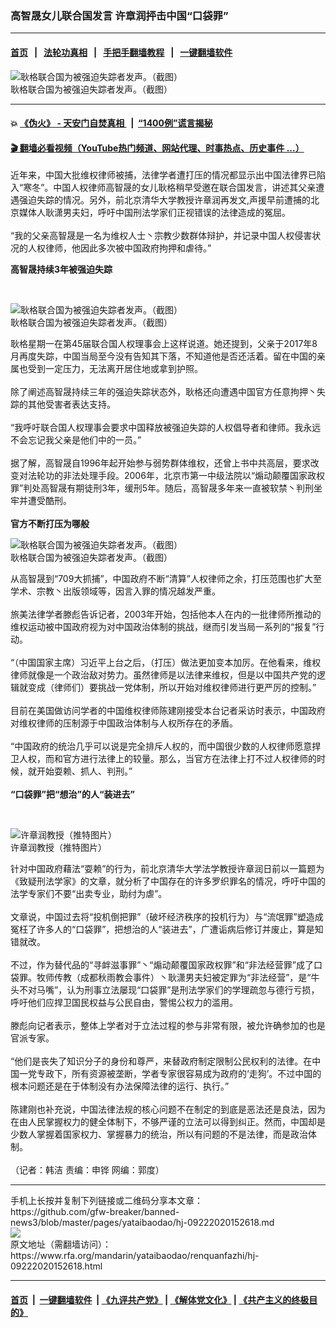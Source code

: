 ### 高智晟女儿联合国发言  许章润抨击中国“口袋罪”
------------------------

#### [首页](https://github.com/gfw-breaker/banned-news3/blob/master/README.md) &nbsp;&nbsp;|&nbsp;&nbsp; [法轮功真相](https://github.com/begood0513/basic/blob/master/README.md)  &nbsp;&nbsp;|&nbsp;&nbsp; [手把手翻墙教程](https://github.com/gfw-breaker/guides/wiki)  &nbsp;&nbsp;|&nbsp;&nbsp; [一键翻墙软件](https://github.com/gfw-breaker/nogfw/blob/master/README.md)  



<div id="headerimg">
 <img alt="耿格联合国为被强迫失踪者发声。（截图）" src="https://www.rfa.org/mandarin/yataibaodao/renquanfazhi/hj-09222020152618.html/EidPgodXsAEuIDf.jpg/@@images/d1389778-e708-42ea-b43a-9e25e77e0c06.jpeg" title="耿格联合国为被强迫失踪者发声。（截图）"/>
 <div id="headerimgcontents">
  <div id="headerimgcaption">
   <span>
    耿格联合国为被强迫失踪者发声。（截图）
   </span>
   <!-- zoomattribute -->
  </div>
  <!-- headerimgcaption -->
 </div>
 <!-- headerimagecontents -->
</div>

<hr/>


#### 💥 [《伪火》 - 天安门自焚真相 ](http://158.247.195.190:10000/videos/blog/weihuo.html)&nbsp; |&nbsp; [“1400例”谎言揭秘  ](http://158.247.195.190:10000/videos/blog/jiexi1400.html)

#### [ 🎬  翻墙必看视频（YouTube热门频道、网站代理、时事热点、历史事件 ...）](https://github.com/gfw-breaker/links/blob/master/banned.md)

<div id="storytext">
 <div>
  <div class="slot_header">
  </div>
 </div>
 <p>
  近年来，中国大批维权律师被捕，法律学者遭打压的情况都显示出中国法律界已陷入“寒冬”。中国人权律师高智晟的女儿耿格稍早受邀在联合国发言，讲述其父亲遭遇强迫失踪的情况。另外，前北京清华大学教授许章润再发文,声援早前遭捕的北京媒体人耿潇男夫妇，呼吁中国刑法学家们正视错误的法律造成的冤屈。
  <br/>
  <br/>
  “我的父亲高智晟是一名为维权人士丶宗教少数群体辩护，并记录中国人权侵害状况的人权律师，他因此多次被中国政府拘押和虐待。”
 </p>
 <p>
 </p>
 <p>
  <b>
   高智晟持续3年被强迫失踪
  </b>
 </p>
 <p>
  <b>
  </b>
  <br/>
  <div class="image-inline captioned" style="width:2048px;">
   <div style="width:2048px;">
    <img alt="耿格联合国为被强迫失踪者发声。（截图）" src="https://www.rfa.org/mandarin/yataibaodao/renquanfazhi/hj-09222020152618.html/EidPgorXgAEb3tq.jpg" title="耿格联合国为被强迫失踪者发声。（截图）"/>
   </div>
   <div class="image-caption">
    <span style="width:2048px;">
     耿格联合国为被强迫失踪者发声。（截图）
    </span>
    <span class="copyright">
    </span>
   </div>
  </div>
 </p>
 <p>
  耿格星期一在第45届联合国人权理事会上这样说道。她还提到，父亲于2017年8月再度失踪，中国当局至今没有告知其下落，不知道他是否还活着。留在中国的亲属也受到一定压力，无法离开居住地或拿到护照。
  <br/>
  <br/>
  除了阐述高智晟持续三年的强迫失踪状态外，耿格还向遭遇中国官方任意拘押丶失踪的其他受害者表达支持。
  <br/>
  <br/>
  “我呼吁联合国人权理事会要求中国释放被强迫失踪的人权倡导者和律师。我永远不会忘记我父亲是他们中的一员。”
  <br/>
  <br/>
  据了解，高智晟自1996年起开始参与弱势群体维权，还曾上书中共高层，要求改变对法轮功的非法处理手段。2006年，北京市第一中级法院以“煽动颠覆国家政权罪”判处高智晟有期徒刑3年，缓刑5年。随后，高智晟多年来一直被软禁丶判刑坐牢并遭受酷刑。
  <br/>
  <br/>
  <b>
   官方不断打压为哪般
  </b>
 </p>
 <p>
  <div class="image-inline captioned" style="width:946px;">
   <div style="width:946px;">
    <img alt="耿格联合国为被强迫失踪者发声。（截图）" src="https://www.rfa.org/mandarin/yataibaodao/renquanfazhi/hj-09222020152618.html/EidPgodXgAAN2d5.jpg" title="耿格联合国为被强迫失踪者发声。（截图）"/>
   </div>
   <div class="image-caption">
    <span style="width:946px;">
     耿格联合国为被强迫失踪者发声。（截图）
    </span>
    <span class="copyright">
    </span>
   </div>
  </div>
 </p>
 <p>
  从高智晟到“709大抓捕”，中国政府不断“清算”人权律师之余，打压范围也扩大至学术、宗教丶出版领域等，因言入罪的情况越发严重。
  <br/>
  <br/>
  旅美法律学者滕彪告诉记者，2003年开始，包括他本人在内的一批律师所推动的维权运动被中国政府视为对中国政治体制的挑战，继而引发当局一系列的“报复”行动。
  <br/>
  <br/>
  “（中国国家主席）习近平上台之后，（打压）做法更加变本加厉。在他看来，维权律师就像是一个政治敌对势力。虽然律师是以法律来维权，但是以中国共产党的逻辑就变成（律师们）要挑战一党体制，所以开始对维权律师进行更严厉的控制。”
  <br/>
  <br/>
  目前在美国做访问学者的中国维权律师陈建刚接受本台记者采访时表示，中国政府对维权律师的压制源于中国政治体制与人权所存在的矛盾。
  <br/>
  <br/>
  “中国政府的统治几乎可以说是完全排斥人权的，而中国很少数的人权律师愿意捍卫人权，而和官方进行法律上的较量。那么，当官方在法律上打不过人权律师的时候，就开始耍赖、抓人、判刑。”
  <br/>
  <b>
   <br/>
   “口袋罪”把“想治”的人“装进去”
  </b>
 </p>
 <p>
  <b>
  </b>
  <br/>
  <div class="image-inline captioned" style="width:625px;">
   <div style="width:625px;">
    <img alt="许章润教授（推特图片）" src="https://www.rfa.org/mandarin/yataibaodao/renquanfazhi/gf2-07292020074645.html/1.jpg" title="许章润教授（推特图片）"/>
   </div>
   <div class="image-caption">
    <span style="width:625px;">
     许章润教授（推特图片）
    </span>
    <span class="copyright">
    </span>
   </div>
  </div>
 </p>
 <p>
  针对中国政府藉法“耍赖”的行为，前北京清华大学法学教授许章润日前以一篇题为《致疑刑法学家》的文章，就分析了中国存在的许多罗织罪名的情况，呼吁中国的法学专家们不要“出卖专业，助纣为虐”。
  <br/>
  <br/>
  文章说，中国过去将“投机倒把罪”（破坏经济秩序的投机行为）与“流氓罪”塑造成冤枉了许多人的“口袋罪”，把想治的人“装进去”，广遭诟病后修订并废止，算是知错就改。
  <br/>
  <br/>
  不过，作为替代品的“寻衅滋事罪”丶“煽动颠覆国家政权罪”和“非法经营罪”成了口袋罪。牧师传教（成都秋雨教会事件）丶耿潇男夫妇被定罪为“非法经营”，是“牛头不对马嘴”，认为刑事立法屡现“口袋罪”是刑法学家们的学理疏忽与德行亏损，呼吁他们应捍卫国民权益与公民自由，警惕公权力的滥用。
  <br/>
  <br/>
  滕彪向记者表示，整体上学者对于立法过程的参与非常有限，被允许确参加的也是官派专家。
  <br/>
  <br/>
  “他们是丧失了知识分子的身份和尊严，来替政府制定限制公民权利的法律。在中国一党专政下，所有资源被垄断，学者专家很容易成为政府的‘走狗’。不过中国的根本问题还是在于体制没有办法保障法律的运行、执行。”
  <br/>
  <br/>
  陈建刚也补充说，中国法律法规的核心问题不在制定的到底是恶法还是良法，因为在由人民掌握权力的健全体制下，不够严谨的立法可以得到纠正。然而，中国却是少数人掌握着国家权力、掌握暴力的统治，所以有问题的不是法律，而是政治体制。
  <br/>
  <br/>
  （记者：韩洁 责编：申铧 网编：郭度）
 </p>
</div>

<hr/>
手机上长按并复制下列链接或二维码分享本文章：<br/>
https://github.com/gfw-breaker/banned-news3/blob/master/pages/yataibaodao/hj-09222020152618.md <br/>
<a href='https://github.com/gfw-breaker/banned-news3/blob/master/pages/yataibaodao/hj-09222020152618.md'><img src='https://github.com/gfw-breaker/banned-news3/blob/master/pages/yataibaodao/hj-09222020152618.md.png'/></a> <br/>
原文地址（需翻墙访问）：https://www.rfa.org/mandarin/yataibaodao/renquanfazhi/hj-09222020152618.html


------------------------
#### [首页](https://github.com/gfw-breaker/banned-news3/blob/master/README.md) &nbsp;|&nbsp; [一键翻墙软件](https://github.com/gfw-breaker/nogfw/blob/master/README.md) &nbsp;| [《九评共产党》](https://github.com/gfw-breaker/9ping.md/blob/master/README.md#九评之一评共产党是什么) | [《解体党文化》](https://github.com/gfw-breaker/jtdwh.md/blob/master/README.md) | [《共产主义的终极目的》](https://github.com/gfw-breaker/gczydzjmd.md/blob/master/README.md)


<img src='http://gfw-breaker.win/banned-news3/pages/yataibaodao/hj-09222020152618.md' width='0px' height='0px'/>